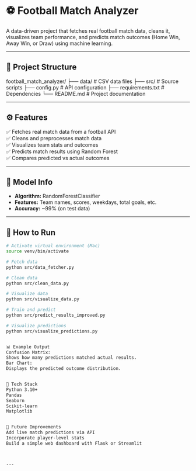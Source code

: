 # ⚽ Football Match Analyzer

A data-driven project that fetches real football match data, cleans it, visualizes team performance, and predicts match outcomes (Home Win, Away Win, or Draw) using machine learning.

---

## 📂 Project Structure

football_match_analyzer/
├── data/ # CSV data files
├── src/ # Source scripts
├── config.py # API configuration
├── requirements.txt # Dependencies
└── README.md # Project documentation


---

## ⚙️ Features

✅ Fetches real match data from a football API  
✅ Cleans and preprocesses match data  
✅ Visualizes team stats and outcomes  
✅ Predicts match results using Random Forest  
✅ Compares predicted vs actual outcomes  

---

## 🧠 Model Info

- **Algorithm:** RandomForestClassifier  
- **Features:** Team names, scores, weekdays, total goals, etc.  
- **Accuracy:** ~99% (on test data)

---

## 🚀 How to Run

```bash
# Activate virtual environment (Mac)
source venv/bin/activate

# Fetch data
python src/data_fetcher.py

# Clean data
python src/clean_data.py

# Visualize data
python src/visualize_data.py

# Train and predict
python src/predict_results_improved.py

# Visualize predictions
python src/visualize_predictions.py


📊 Example Output
Confusion Matrix:
Shows how many predictions matched actual results.
Bar Chart:
Displays the predicted outcome distribution.


🧰 Tech Stack
Python 3.10+
Pandas
Seaborn
Scikit-learn
Matplotlib


🏁 Future Improvements
Add live match predictions via API
Incorporate player-level stats
Build a simple web dashboard with Flask or Streamlit



---



